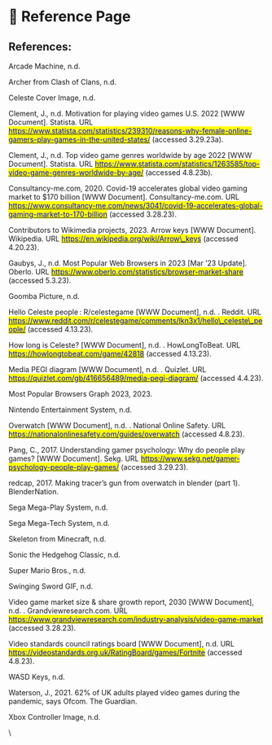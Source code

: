 # 📖 Reference Page

## References:

Arcade Machine, n.d.

Archer from Clash of Clans, n.d.

Celeste Cover Image, n.d.

Clement, J., n.d. Motivation for playing video games U.S. 2022 \[WWW Document]. Statista. URL [<mark style="color:blue;">https://www.statista.com/statistics/239310/reasons-why-female-online-gamers-play-games-in-the-united-states/</mark>](https://www.statista.com/statistics/239310/reasons-why-female-online-gamers-play-games-in-the-united-states/) (accessed 3.29.23a).

Clement, J., n.d. Top video game genres worldwide by age 2022 \[WWW Document]. Statista. URL [<mark style="color:blue;">https://www.statista.com/statistics/1263585/top-video-game-genres-worldwide-by-age/</mark>](https://www.statista.com/statistics/1263585/top-video-game-genres-worldwide-by-age/) (accessed 4.8.23b).

Consultancy-me.com, 2020. Covid-19 accelerates global video gaming market to $170 billion \[WWW Document]. Consultancy-me.com. URL [<mark style="color:blue;">https://www.consultancy-me.com/news/3041/covid-19-accelerates-global-gaming-market-to-170-billion</mark>](https://www.consultancy-me.com/news/3041/covid-19-accelerates-global-gaming-market-to-170-billion) (accessed 3.28.23).

Contributors to Wikimedia projects, 2023. Arrow keys \[WWW Document]. Wikipedia. URL [<mark style="color:blue;">https://en.wikipedia.org/wiki/Arrow\_keys</mark>](https://en.wikipedia.org/wiki/Arrow\_keys) (accessed 4.20.23).

Gaubys, J., n.d. Most Popular Web Browsers in 2023 \[Mar ’23 Update]. Oberlo. URL [<mark style="color:blue;">https://www.oberlo.com/statistics/browser-market-share</mark>](https://www.oberlo.com/statistics/browser-market-share) (accessed 5.3.23).

Goomba Picture, n.d.

Hello Celeste people : R/celestegame \[WWW Document], n.d. . Reddit. URL [<mark style="color:blue;">https://www.reddit.com/r/celestegame/comments/lkn3x1/hello\_celeste\_people/</mark>](https://www.reddit.com/r/celestegame/comments/lkn3x1/hello\_celeste\_people/) (accessed 4.13.23).

How long is Celeste? \[WWW Document], n.d. . HowLongToBeat. URL [<mark style="color:blue;">https://howlongtobeat.com/game/42818</mark>](https://howlongtobeat.com/game/42818) (accessed 4.13.23).

Media PEGI diagram \[WWW Document], n.d. . Quizlet. URL [<mark style="color:blue;">https://quizlet.com/gb/416656489/media-pegi-diagram/</mark>](https://quizlet.com/gb/416656489/media-pegi-diagram/) (accessed 4.4.23).

Most Popular Browsers Graph 2023, 2023.

Nintendo Entertainment System, n.d.

Overwatch \[WWW Document], n.d. . National Online Safety. URL [<mark style="color:blue;">https://nationalonlinesafety.com/guides/overwatch</mark>](https://nationalonlinesafety.com/guides/overwatch) (accessed 4.8.23).

Pang, C., 2017. Understanding gamer psychology: Why do people play games? \[WWW Document]. Sekg. URL [<mark style="color:blue;">https://www.sekg.net/gamer-psychology-people-play-games/</mark>](https://www.sekg.net/gamer-psychology-people-play-games/) (accessed 3.29.23).

redcap, 2017. Making tracer’s gun from overwatch in blender (part 1). BlenderNation.

Sega Mega-Play System, n.d.

Sega Mega-Tech System, n.d.

Skeleton from Minecraft, n.d.

Sonic the Hedgehog Classic, n.d.

Super Mario Bros., n.d.

Swinging Sword GIF, n.d.

Video game market size & share growth report, 2030 \[WWW Document], n.d. . Grandviewresearch.com. URL [<mark style="color:blue;">https://www.grandviewresearch.com/industry-analysis/video-game-market</mark>](https://www.grandviewresearch.com/industry-analysis/video-game-market) (accessed 3.28.23).

Video standards council ratings board \[WWW Document], n.d. URL [<mark style="color:blue;">https://videostandards.org.uk/RatingBoard/games/Fortnite</mark>](https://videostandards.org.uk/RatingBoard/games/Fortnite) (accessed 4.8.23).

WASD Keys, n.d.

Waterson, J., 2021. 62% of UK adults played video games during the pandemic, says Ofcom. The Guardian.

Xbox Controller Image, n.d.

\
